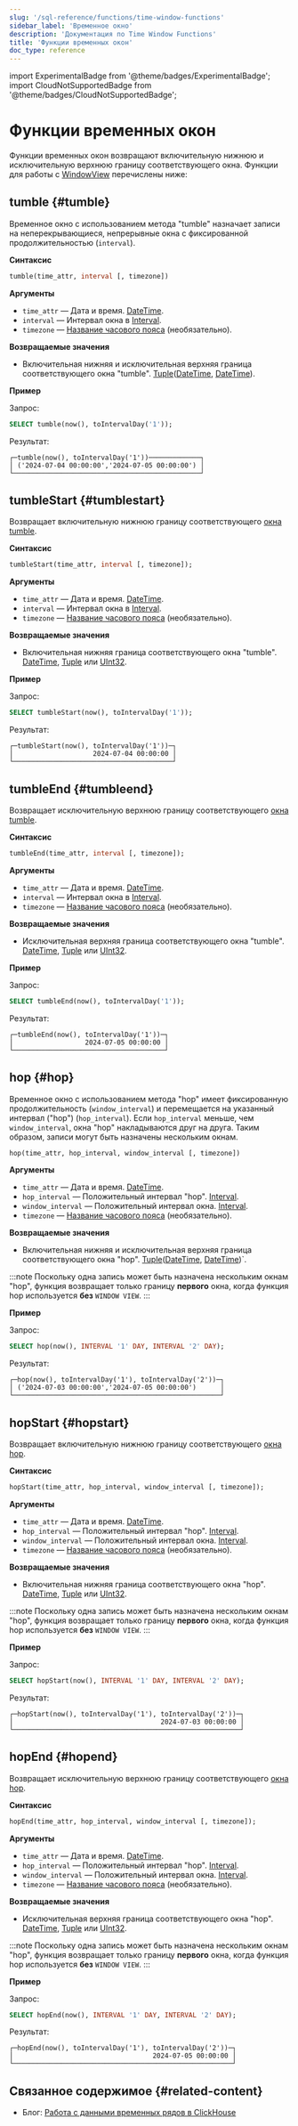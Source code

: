 ```yaml
---
slug: '/sql-reference/functions/time-window-functions'
sidebar_label: 'Временное окно'
description: 'Документация по Time Window Functions'
title: 'Функции временных окон'
doc_type: reference
---
```

import ExperimentalBadge from '@theme/badges/ExperimentalBadge';
import CloudNotSupportedBadge from '@theme/badges/CloudNotSupportedBadge';


# Функции временных окон 

<ExperimentalBadge/>
<CloudNotSupportedBadge/>

Функции временных окон возвращают включительную нижнюю и исключительную верхнюю границу соответствующего окна. Функции для работы с [WindowView](/sql-reference/statements/create/view#window-view) перечислены ниже:

## tumble {#tumble}

Временное окно с использованием метода "tumble" назначает записи на неперекрывающиеся, непрерывные окна с фиксированной продолжительностью (`interval`).

**Синтаксис**

```sql
tumble(time_attr, interval [, timezone])
```

**Аргументы**
- `time_attr` — Дата и время. [DateTime](../data-types/datetime.md).
- `interval` — Интервал окна в [Interval](../data-types/special-data-types/interval.md).
- `timezone` — [Название часового пояса](../../operations/server-configuration-parameters/settings.md#timezone) (необязательно).

**Возвращаемые значения**

- Включительная нижняя и исключительная верхняя граница соответствующего окна "tumble". [Tuple](../data-types/tuple.md)([DateTime](../data-types/datetime.md), [DateTime](../data-types/datetime.md)).

**Пример**

Запрос:

```sql
SELECT tumble(now(), toIntervalDay('1'));
```

Результат:

```text
┌─tumble(now(), toIntervalDay('1'))─────────────┐
│ ('2024-07-04 00:00:00','2024-07-05 00:00:00') │
└───────────────────────────────────────────────┘
```

## tumbleStart {#tumblestart}

Возвращает включительную нижнюю границу соответствующего [окна tumble](#tumble).

**Синтаксис**

```sql
tumbleStart(time_attr, interval [, timezone]);
```

**Аргументы**

- `time_attr` — Дата и время. [DateTime](../data-types/datetime.md).
- `interval` — Интервал окна в [Interval](../data-types/special-data-types/interval.md).
- `timezone` — [Название часового пояса](../../operations/server-configuration-parameters/settings.md#timezone) (необязательно).

**Возвращаемые значения**

- Включительная нижняя граница соответствующего окна "tumble". [DateTime](../data-types/datetime.md), [Tuple](../data-types/tuple.md) или [UInt32](../data-types/int-uint.md).

**Пример**

Запрос:

```sql
SELECT tumbleStart(now(), toIntervalDay('1'));
```

Результат:

```response
┌─tumbleStart(now(), toIntervalDay('1'))─┐
│                    2024-07-04 00:00:00 │
└────────────────────────────────────────┘
```

## tumbleEnd {#tumbleend}

Возвращает исключительную верхнюю границу соответствующего [окна tumble](#tumble).

**Синтаксис**

```sql
tumbleEnd(time_attr, interval [, timezone]);
```

**Аргументы**

- `time_attr` — Дата и время. [DateTime](../data-types/datetime.md).
- `interval` — Интервал окна в [Interval](../data-types/special-data-types/interval.md).
- `timezone` — [Название часового пояса](../../operations/server-configuration-parameters/settings.md#timezone) (необязательно).

**Возвращаемые значения**

- Исключительная верхняя граница соответствующего окна "tumble". [DateTime](../data-types/datetime.md), [Tuple](../data-types/tuple.md) или [UInt32](../data-types/int-uint.md).

**Пример**

Запрос:

```sql
SELECT tumbleEnd(now(), toIntervalDay('1'));
```

Результат:

```response
┌─tumbleEnd(now(), toIntervalDay('1'))─┐
│                  2024-07-05 00:00:00 │
└──────────────────────────────────────┘
```

## hop {#hop}

Временное окно с использованием метода "hop" имеет фиксированную продолжительность (`window_interval`) и перемещается на указанный интервал ("hop") (`hop_interval`). Если `hop_interval` меньше, чем `window_interval`, окна "hop" накладываются друг на друга. Таким образом, записи могут быть назначены нескольким окнам.

```sql
hop(time_attr, hop_interval, window_interval [, timezone])
```

**Аргументы**

- `time_attr` — Дата и время. [DateTime](../data-types/datetime.md).
- `hop_interval` — Положительный интервал "hop". [Interval](../data-types/special-data-types/interval.md).
- `window_interval` — Положительный интервал окна. [Interval](../data-types/special-data-types/interval.md).
- `timezone` — [Название часового пояса](../../operations/server-configuration-parameters/settings.md#timezone) (необязательно).

**Возвращаемые значения**

- Включительная нижняя и исключительная верхняя граница соответствующего окна "hop". [Tuple](../data-types/tuple.md)([DateTime](../data-types/datetime.md), [DateTime](../data-types/datetime.md))`.

:::note
Поскольку одна запись может быть назначена нескольким окнам "hop", функция возвращает только границу **первого** окна, когда функция hop используется **без** `WINDOW VIEW`.
:::

**Пример**

Запрос:

```sql
SELECT hop(now(), INTERVAL '1' DAY, INTERVAL '2' DAY);
```

Результат:

```text
┌─hop(now(), toIntervalDay('1'), toIntervalDay('2'))─┐
│ ('2024-07-03 00:00:00','2024-07-05 00:00:00')      │
└────────────────────────────────────────────────────┘
```

## hopStart {#hopstart}

Возвращает включительную нижнюю границу соответствующего [окна hop](#hop).

**Синтаксис**

```sql
hopStart(time_attr, hop_interval, window_interval [, timezone]);
```
**Аргументы**

- `time_attr` — Дата и время. [DateTime](../data-types/datetime.md).
- `hop_interval` — Положительный интервал "hop". [Interval](../data-types/special-data-types/interval.md).
- `window_interval` — Положительный интервал окна. [Interval](../data-types/special-data-types/interval.md).
- `timezone` — [Название часового пояса](../../operations/server-configuration-parameters/settings.md#timezone) (необязательно).

**Возвращаемые значения**

- Включительная нижняя граница соответствующего окна "hop". [DateTime](../data-types/datetime.md), [Tuple](../data-types/tuple.md) или [UInt32](../data-types/int-uint.md).

:::note
Поскольку одна запись может быть назначена нескольким окнам "hop", функция возвращает только границу **первого** окна, когда функция hop используется **без** `WINDOW VIEW`.
:::

**Пример**

Запрос:

```sql
SELECT hopStart(now(), INTERVAL '1' DAY, INTERVAL '2' DAY);
```

Результат:

```text
┌─hopStart(now(), toIntervalDay('1'), toIntervalDay('2'))─┐
│                                     2024-07-03 00:00:00 │
└─────────────────────────────────────────────────────────┘
```

## hopEnd {#hopend}

Возвращает исключительную верхнюю границу соответствующего [окна hop](#hop).

**Синтаксис**

```sql
hopEnd(time_attr, hop_interval, window_interval [, timezone]);
```
**Аргументы**

- `time_attr` — Дата и время. [DateTime](../data-types/datetime.md).
- `hop_interval` — Положительный интервал "hop". [Interval](../data-types/special-data-types/interval.md).
- `window_interval` — Положительный интервал окна. [Interval](../data-types/special-data-types/interval.md).
- `timezone` — [Название часового пояса](../../operations/server-configuration-parameters/settings.md#timezone) (необязательно).

**Возвращаемые значения**

- Исключительная верхняя граница соответствующего окна "hop". [DateTime](../data-types/datetime.md), [Tuple](../data-types/tuple.md) или [UInt32](../data-types/int-uint.md).

:::note
Поскольку одна запись может быть назначена нескольким окнам "hop", функция возвращает только границу **первого** окна, когда функция hop используется **без** `WINDOW VIEW`.
:::

**Пример**

Запрос:

```sql
SELECT hopEnd(now(), INTERVAL '1' DAY, INTERVAL '2' DAY);
```

Результат:

```text
┌─hopEnd(now(), toIntervalDay('1'), toIntervalDay('2'))─┐
│                                   2024-07-05 00:00:00 │
└───────────────────────────────────────────────────────┘

```

## Связанное содержимое {#related-content}

- Блог: [Работа с данными временных рядов в ClickHouse](https://clickhouse.com/blog/working-with-time-series-data-and-functions-ClickHouse)